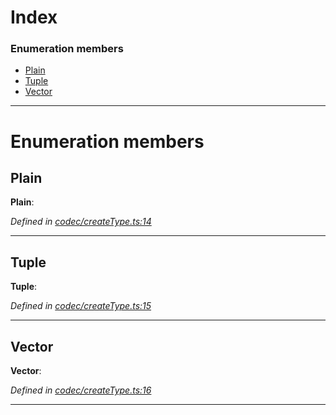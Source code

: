 

# Index

### Enumeration members

* [Plain](_codec_createtype_.typedefinfo.md#plain)
* [Tuple](_codec_createtype_.typedefinfo.md#tuple)
* [Vector](_codec_createtype_.typedefinfo.md#vector)

---

# Enumeration members

<a id="plain"></a>

##  Plain

**Plain**: 

*Defined in [codec/createType.ts:14](https://github.com/polkadot-js/api/blob/16bb9bb/packages/types/src/codec/createType.ts#L14)*

___
<a id="tuple"></a>

##  Tuple

**Tuple**: 

*Defined in [codec/createType.ts:15](https://github.com/polkadot-js/api/blob/16bb9bb/packages/types/src/codec/createType.ts#L15)*

___
<a id="vector"></a>

##  Vector

**Vector**: 

*Defined in [codec/createType.ts:16](https://github.com/polkadot-js/api/blob/16bb9bb/packages/types/src/codec/createType.ts#L16)*

___

